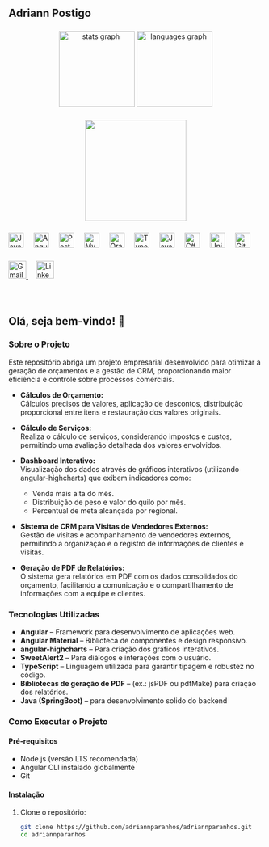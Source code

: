 <h2 align="left">Adriann Postigo</h2>

###

<div align="center">
  <img src="https://github-readme-stats.vercel.app/api?username=maurodesouza&hide_title=false&hide_rank=false&show_icons=true&include_all_commits=true&count_private=true&disable_animations=false&theme=dracula&locale=en&hide_border=false" height="150" alt="stats graph"  />
  <img src="https://github-readme-stats.vercel.app/api/top-langs?username=maurodesouza&locale=en&hide_title=false&layout=compact&card_width=320&langs_count=5&theme=dracula&hide_border=false" height="150" alt="languages graph"  />
</div>

###

<div align="center">
  <img height="200" src="https://media1.tenor.com/m/a6S35wgiCOsAAAAd/deku-java.gif"  />
</div>

###
###

<div align="left">
  <img src="https://cdn.jsdelivr.net/gh/devicons/devicon/icons/java/java-original.svg" height="30" alt="Java logo" />
  <img width="12" />
  <img src="https://cdn.jsdelivr.net/gh/devicons/devicon/icons/angularjs/angularjs-original.svg" height="30" alt="Angular logo" />
  <img width="12" />
  <img src="https://cdn.jsdelivr.net/gh/devicons/devicon/icons/postgresql/postgresql-original.svg" height="30" alt="PostgreSQL logo" />
  <img width="12" />
  <img src="https://cdn.jsdelivr.net/gh/devicons/devicon/icons/mysql/mysql-original.svg" height="30" alt="MySQL logo" />
  <img width="12" />
  <img src="https://cdn.jsdelivr.net/gh/devicons/devicon/icons/oracle/oracle-original.svg" height="30" alt="Oracle logo" />
  <img width="12" />
  <img src="https://cdn.jsdelivr.net/gh/devicons/devicon/icons/typescript/typescript-original.svg" height="30" alt="TypeScript logo" />
  <img width="12" />
  <img src="https://cdn.jsdelivr.net/gh/devicons/devicon/icons/javascript/javascript-original.svg" height="30" alt="JavaScript logo" />
  <img width="12" />
  <img src="https://cdn.jsdelivr.net/gh/devicons/devicon/icons/csharp/csharp-original.svg" height="30" alt="C# logo" />
  <img width="12" />
  <img src="https://cdn.jsdelivr.net/gh/devicons/devicon/icons/unity/unity-original.svg" height="30" alt="Unity logo" />
  <img width="12" />
  <img src="https://cdn.jsdelivr.net/gh/devicons/devicon/icons/git/git-original.svg" height="30" alt="Git logo" />
</div>


###

<div align="left">
  <a href="mailto:adriannparanhos@gmail.com" target="_blank">
    <img src="https://img.shields.io/static/v1?message=Gmail&logo=gmail&label=&color=D14836&logoColor=white&labelColor=&style=for-the-badge" height="35" alt="Gmail logo" />
  </a>
  <img width="12" />
  <a href="https://www.linkedin.com/in/adriann-postigo-76300b1a7" target="_blank">
    <img src="https://img.shields.io/static/v1?message=LinkedIn&logo=linkedin&label=&color=0077B5&logoColor=white&labelColor=&style=for-the-badge" height="35" alt="LinkedIn logo" />
  </a>
</div>


###

<br clear="both">

###


## Olá, seja bem-vindo! 👋

<!--
**adriannparanhos/adriannparanhos** é um repositório ✨ especial ✨ porque seu README.md aparece no seu perfil do GitHub.

Aqui estão algumas ideias para você começar:

- 🔭 Atualmente estou trabalhando em cálculos de orçamento e CRM em um sistema dedicado.
- 🌱 Atualmente estou aprendendo mais sobre integração de dashboards e geração de PDFs, angular e java.
- 👯 Estou buscando colaborar em projetos de gestão empresarial.
- 💬 Pergunte-me sobre desenvolvimento Angular e Java
- 📫 Como me alcançar: adriannparanhos@gmail.com
-->

### Sobre o Projeto

Este repositório abriga um projeto empresarial desenvolvido para otimizar a geração de orçamentos e a gestão de CRM, proporcionando maior eficiência e controle sobre processos comerciais.

- **Cálculos de Orçamento:**  
  Cálculos precisos de valores, aplicação de descontos, distribuição proporcional entre itens e restauração dos valores originais.

- **Cálculo de Serviços:**  
  Realiza o cálculo de serviços, considerando impostos e custos, permitindo uma avaliação detalhada dos valores envolvidos.

- **Dashboard Interativo:**  
  Visualização dos dados através de gráficos interativos (utilizando angular-highcharts) que exibem indicadores como:
  - Venda mais alta do mês.
  - Distribuição de peso e valor do quilo por mês.
  - Percentual de meta alcançada por regional.
  
- **Sistema de CRM para Visitas de Vendedores Externos:**  
  Gestão de visitas e acompanhamento de vendedores externos, permitindo a organização e o registro de informações de clientes e visitas.

- **Geração de PDF de Relatórios:**  
  O sistema gera relatórios em PDF com os dados consolidados do orçamento, facilitando a comunicação e o compartilhamento de informações com a equipe e clientes.

### Tecnologias Utilizadas

- **Angular** – Framework para desenvolvimento de aplicações web.
- **Angular Material** – Biblioteca de componentes e design responsivo.
- **angular-highcharts** – Para criação dos gráficos interativos.
- **SweetAlert2** – Para diálogos e interações com o usuário.
- **TypeScript** – Linguagem utilizada para garantir tipagem e robustez no código.
- **Bibliotecas de geração de PDF** – (ex.: jsPDF ou pdfMake) para criação dos relatórios.
- **Java (SpringBoot)** – para desenvolvimento solido do backend

### Como Executar o Projeto

#### Pré-requisitos

- Node.js (versão LTS recomendada)
- Angular CLI instalado globalmente
- Git

#### Instalação

1. Clone o repositório:
   ```bash
   git clone https://github.com/adriannparanhos/adriannparanhos.git
   cd adriannparanhos
